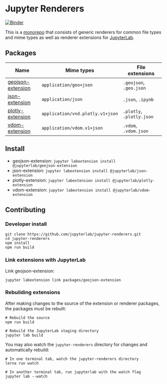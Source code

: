 # Jupyter Renderers

[![Binder](https://beta.mybinder.org/badge.svg)](https://beta.mybinder.org/v2/gh/jupyterlab/jupyter-renderers/master)

This is a [monorepo](https://github.com/lerna/lerna#what-does-a-lerna-repo-look-like) that consists of generic renderers for common file types and mime types as well as renderer extensions for [JupyterLab](https://github.com/jupyterlab/jupyterlab).

## Packages

| Name        | Mime types           | File extensions |
| ----------- | -------------------- | --------------- |
| [geojson-extension](packages/geojson-extension) | `application/geo+json` | `.geojson`, `.geo.json` |
| [json-extension](packages/json-extension) | `application/json` | `.json`, `.ipynb` |
| [plotly-extension](packages/plotly-extension) | `application/vnd.plotly.v1+json` | `.plotly`, `.plotly.json` |
| [vdom-extension](packages/vdom-extension) | `application/vdom.v1+json` | `.vdom`, `.vdom.json` |

## Install

* geojson-extension: `jupyter labextension install @jupyterlab/geojson-extension`
* json-extension: `jupyter labextension install @jupyterlab/json-extension`
* plotly-extension: `jupyter labextension install @jupyterlab/plotly-extension`
* vdom-extension: `jupyter labextension install @jupyterlab/vdom-extension`

## Contributing

### Developer install

```
git clone https://github.com/jupyterlab/jupyter-renderers.git
cd jupyter-renderers
npm install
npm run build
```

### Link extensions with JupyterLab

Link geojson-extension:

```
jupyter labextension link packages/geojson-extension
```

### Rebuilding extensions

After making changes to the source of the extension or renderer packages, the packages must be rebuilt:

```
# Rebuild the source
npm run build

# Rebuild the JupyterLab staging directory
jupyter lab build
```

You may also watch the `jupyter-renderers` directory for changes and automatically rebuild:

```
# In one terminal tab, watch the jupyter-renderers directory
lerna run watch

# In another terminal tab, run jupyterlab with the watch flag
jupyter lab --watch
```
